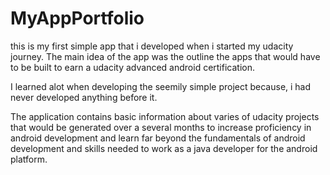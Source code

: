 # MyAppPortfolio
this is my first simple app that i developed when i started my udacity journey. The main idea of the app was the outline the apps that
would have to be built to earn a udacity advanced android certification. 

I learned alot when developing the seemily simple project because,
i had never developed anything before it. 


The application contains basic information about varies of udacity projects that would be generated over a several months to 
increase proficiency in android development and learn far beyond the fundamentals of android development and
skills needed to work as a java developer for the android platform.
